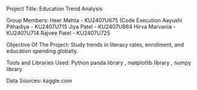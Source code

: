 Project Title:
Education Trend Analysis

Group Members:
Heer Mehta - KU2407U675 (Code Execution
Aayushi Pithadiya - KU2407U715
Jiya Patel - KU2407U864
Hirva Marvania - KU2407U714
Rajvee Patel - KU2407U725

Objective Of The Project:
Study trends in literacy rates, enrollment, and education spending globally.				

Tools and Libraries Used:
Python
panda library ,
matplotlib library , 
numpy library 

Data Sources:
kaggle.com 
